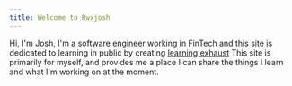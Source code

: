 ```yaml
---
title: Welcome to Rwxjosh
---
```


Hi, I'm Josh, I'm a software engineer working in FinTech and this site is dedicated to learning in public by creating [learning exhaust](https://www.swyx.io/learn-in-public)
This site is primarily for myself, and provides me a place I can share the things I learn and what I'm working on at the moment.


